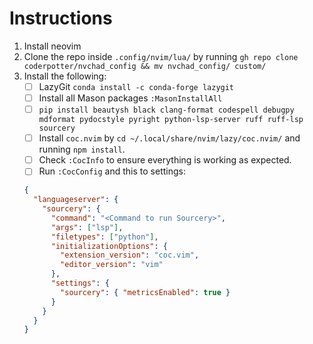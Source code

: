 # Instructions

1. Install neovim
2. Clone the repo inside `.config/nvim/lua/` by running
   `gh repo clone coderpotter/nvchad_config && mv nvchad_config/ custom/`
3. Install the following:
   - [ ] LazyGit `conda install -c conda-forge lazygit`
   - [ ] Install all Mason packages `:MasonInstallAll`
   - [ ] `pip install beautysh black clang-format codespell debugpy mdformat pydocstyle pyright python-lsp-server ruff ruff-lsp sourcery`
   - [ ] Install `coc.nvim` by `cd ~/.local/share/nvim/lazy/coc.nvim/` and
         running `npm install`.
   - [ ] Check `:CocInfo` to ensure everything is working as expected.
   - [ ] Run `:CocConfig` and this to settings:
   ```json
   {
     "languageserver": {
       "sourcery": {
         "command": "<Command to run Sourcery>",
         "args": ["lsp"],
         "filetypes": ["python"],
         "initializationOptions": {
           "extension_version": "coc.vim",
           "editor_version": "vim"
         },
         "settings": {
           "sourcery": { "metricsEnabled": true }
         }
       }
     }
   }
   ```
